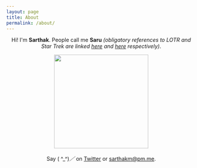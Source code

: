 ```yaml
---
layout: page
title: About
permalink: /about/
---
```


<p align="center">
Hi! I'm <strong>Sarthak</strong>. People call me <strong>Saru</strong> <em>(obligatory references to LOTR and Star Trek are linked <a target="_blank" href="http://lotr.wikia.com/wiki/Saruman">here</a> and <a target="_blank" href="http://memory-alpha.wikia.com/wiki/Saru">here</a> respectively)</em>.
</p>

<p align="center">
<img height="250" src="http://oi68.tinypic.com/20qygqu.jpg" />
<br /><br />
Say ( ^_^)<em>／</em> on <a href="https://twitter.com/saruftw" target="_blank">Twitter</a> or <a href="mailto:sarthakm@pm.me" target="_blank">sarthakm@pm.me</a>.
</p>

